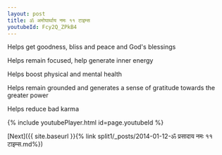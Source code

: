 ```yaml
---
layout: post
title: ॐ अमोघार्थाय नमः ११ टाइम्स
youtubeId: Fcy2Q_ZPkB4
---
```

 
 
Helps get goodness, bliss and peace and God's blessings
 
Helps remain focused, help generate inner energy 
 
Helps boost physical and mental health 
 
Helps remain grounded and generates a sense of gratitude towards the greater power 
 
Helps reduce bad karma
 
 
 
 


{% include youtubePlayer.html id=page.youtubeId %}
 
[Next]({{ site.baseurl }}{% link  split1/_posts/2014-01-12-ॐ प्रसादाय नमः ११ टाइम्स.md%})
 
